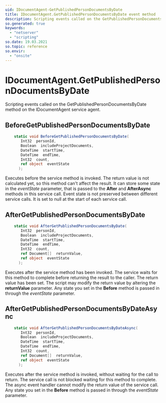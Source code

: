 ```yaml
---
uid: IDocumentAgent-GetPublishedPersonDocumentsByDate
title: IDocumentAgent.GetPublishedPersonDocumentsByDate event method
description: Scripting events called on the GetPublishedPersonDocumentsByDate method on the IDocumentAgent service agent.
so.generated: true
keywords:
  - "netserver"
  - "scripting"
so.date: 19.03.2021
so.topic: reference
so.envir:
  - "onsite"
---
```

# IDocumentAgent.GetPublishedPersonDocumentsByDate

Scripting events called on the <see cref='M:SuperOffice.CRM.Services.IDocumentAgent.GetPublishedPersonDocumentsByDate'>GetPublishedPersonDocumentsByDate</see> method on the <see cref='IDocumentAgent'>IDocumentAgent</see>  service agent.

## BeforeGetPublishedPersonDocumentsByDate
```cs
    static void BeforeGetPublishedPersonDocumentsByDate(
       Int32  personId,
       Boolean  includeProjectDocuments,
       DateTime  startTime,
       DateTime  endTime,
       Int32  count,
       ref object  eventState
      );
```
Executes before the service method is invoked.
The return value is not calculated yet, so this method can't affect the result.
It can store some state in the *eventState* parameter, that is passed to the **After** and **AfterAsync** methods in this service call.
Event state is not preserved between different service calls. It is set to null at the start of each service call.
## AfterGetPublishedPersonDocumentsByDate
```cs
    static void AfterGetPublishedPersonDocumentsByDate(
       Int32  personId,
       Boolean  includeProjectDocuments,
       DateTime  startTime,
       DateTime  endTime,
       Int32  count,
       ref Document[]  returnValue,
       ref object  eventState
      );
```
Executes after the service method has been invoked. The service waits for this method to complete before returning the result to the caller.
The return value has been set. The script may modify the return value by altering the **returnValue** parameter.
Any state you set in the **Before** method is passed in through the *eventState* parameter.
## AfterGetPublishedPersonDocumentsByDateAsync
```cs
    static void AfterGetPublishedPersonDocumentsByDateAsync(
       Int32  personId,
       Boolean  includeProjectDocuments,
       DateTime  startTime,
       DateTime  endTime,
       Int32  count,
       ref Document[]  returnValue,
       ref object  eventState
      );
```
Executes after the service method is invoked, without waiting for the call to return.
The service call is not blocked waiting for this method to complete.
The async event handler cannot modify the return value of the service call.
Any state you set in the **Before** method is passed in through the *eventState* parameter.

